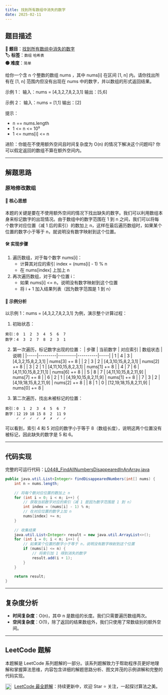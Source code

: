 ```yaml
---
title: 找到所有数组中消失的数字
date: 2025-02-11
---
```


## 题目描述

**🔗 题目**：[找到所有数组中消失的数字](https://leetcode.cn/problems/find-all-numbers-disappeared-in-an-array/)  
**🏷️ 标签**：`数组` `哈希表`  
**🟢 难度**：`简单`  

给你一个含 n 个整数的数组 nums ，其中 nums[i] 在区间 [1, n] 内。请你找出所有在 [1, n] 范围内但没有出现在 nums 中的数字，并以数组的形式返回结果。

示例 1：
输入：nums = [4,3,2,7,8,2,3,1]
输出：[5,6]

示例 2：
输入：nums = [1,1]
输出：[2]

提示：
- n == nums.length
- 1 <= n <= 10⁵
- 1 <= nums[i] <= n

进阶：你能在不使用额外空间且时间复杂度为 O(n) 的情况下解决这个问题吗? 你可以假定返回的数组不算在额外空间内。

---

## 解题思路
### 原地修改数组

#### 📝 核心思想
本题的关键是要在不使用额外空间的情况下找出缺失的数字。我们可以利用数组本身来标记数字的出现情况。由于数组中的数字范围在 1 到 n 之间，我们可以将每个数字对应位置（减 1 后的索引）的数加上 n，这样在最后遍历数组时，如果某个位置的数字小于等于 n，就说明没有数字映射到这个位置。

#### 🛠️ 实现步骤
1. 遍历数组，对于每个数字 nums[i]：
   - 计算其对应的索引 index = (nums[i] - 1) % n
   - 在 nums[index] 上加上 n
2. 再次遍历数组，对于每个位置 i：
   - 如果 nums[i] <= n，说明没有数字映射到这个位置
   - 将 i + 1 加入结果列表（因为数字范围是 1 到 n）

#### 🧩 示例分析
以示例 1：nums = [4,3,2,7,8,2,3,1] 为例，演示整个计算过程：

1. 初始状态：
```
索引：0  1  2  3  4  5  6  7
数字：4  3  2  7  8  2  3  1
```

2. 第一次遍历，标记数字出现的位置：
| 步骤 | 当前数字 | 对应索引 | 数组状态 | 说明 |
|-----|---------|---------|----------|-----|
| 1 | 4 | 3 | [4,3,2,15,8,2,3,1] | nums[3] += 8 |
| 2 | 3 | 2 | [4,3,10,15,8,2,3,1] | nums[2] += 8 |
| 3 | 2 | 1 | [4,11,10,15,8,2,3,1] | nums[1] += 8 |
| 4 | 7 | 6 | [4,11,10,15,8,2,11,1] | nums[6] += 8 |
| 5 | 8 | 7 | [4,11,10,15,8,2,11,9] | nums[7] += 8 |
| 6 | 2 | 1 | [4,19,10,15,8,2,11,9] | nums[1] += 8 |
| 7 | 3 | 2 | [4,19,18,15,8,2,11,9] | nums[2] += 8 |
| 8 | 1 | 0 | [12,19,18,15,8,2,11,9] | nums[0] += 8 |

3. 第二次遍历，找出未被标记的位置：
```
索引：0  1  2  3  4  5  6  7
数字：12 19 18 15 8  2  11 9
     ✓  ✓  ✓  ✓  ✗  ✗  ✓  ✓
```

可以看到，索引 4 和 5 对应的数字小于等于 8（数组长度），说明这两个位置没有被标记，因此缺失的数字是 5 和 6。

---

## 代码实现

完整的可运行代码：[L0448_FindAllNumbersDisappearedInAnArray.java](../src/main/java/L0448_FindAllNumbersDisappearedInAnArray.java)

```java
public java.util.List<Integer> findDisappearedNumbers(int[] nums) {
    int n = nums.length;
    
    // 将每个数对应位置的数加上 n
    for (int i = 0; i < n; i++) {
        // 获取当前数字对应的索引（减 1 是因为数字范围是 1 到 n）
        int index = (nums[i] - 1) % n;
        // 在对应位置的数字上加 n
        nums[index] += n;
    }
    
    // 收集结果
    java.util.List<Integer> result = new java.util.ArrayList<>();
    for (int i = 0; i < n; i++) {
        // 如果某个位置的数字小于等于 n，说明没有数字映射到这个位置
        if (nums[i] <= n) {
            // 将索引加 1 得到消失的数字
            result.add(i + 1);
        }
    }
    
    return result;
}
```

---

## 复杂度分析

- **时间复杂度**：O(n)，其中 n 是数组的长度。我们只需要遍历数组两次。
- **空间复杂度**：O(1)，除了返回的结果数组外，我们只使用了常数级别的额外空间。

---

## LeetCode 题解
     
本题解是 LeetCode 系列题解的一部分。该系列题解致力于帮助程序员更好地理解和掌握算法思维，内容包含详细的解题思路分析、图文并茂的示例讲解和完整的代码实现。
     
<img src="https://github.githubassets.com/images/modules/logos_page/GitHub-Mark.png" alt="GitHub" width="20" style="vertical-align: middle; margin-right: 5px"> [LeetCode 最全题解](https://github.com/LjyYano/LeetCode)：持续更新中，欢迎 Star ⭐️ 关注，一起探讨算法之美。 